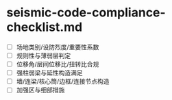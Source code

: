 # seismic-code-compliance-checklist.md

- [ ] 场地类别/设防烈度/重要性系数
- [ ] 规则性与薄弱层判定
- [ ] 位移角/层间位移比/扭转比合规
- [ ] 强柱弱梁与延性构造满足
- [ ] 墙/连梁/核心筒/边框/连接节点构造
- [ ] 加强区与细部措施

